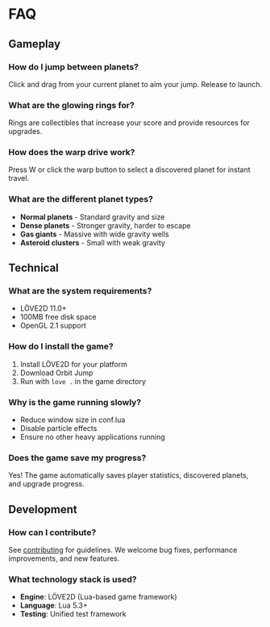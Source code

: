 # FAQ

## Gameplay

### How do I jump between planets?

Click and drag from your current planet to aim your jump. Release to launch.

### What are the glowing rings for?

Rings are collectibles that increase your score and provide resources for upgrades.

### How does the warp drive work?

Press W or click the warp button to select a discovered planet for instant travel.

### What are the different planet types?

- **Normal planets** - Standard gravity and size
- **Dense planets** - Stronger gravity, harder to escape
- **Gas giants** - Massive with wide gravity wells
- **Asteroid clusters** - Small with weak gravity

## Technical

### What are the system requirements?

- LÖVE2D 11.0+
- 100MB free disk space
- OpenGL 2.1 support

### How do I install the game?

1. Install LÖVE2D for your platform
2. Download Orbit Jump
3. Run with `love .` in the game directory

### Why is the game running slowly?

- Reduce window size in conf.lua
- Disable particle effects
- Ensure no other heavy applications running

### Does the game save my progress?

Yes! The game automatically saves player statistics, discovered planets, and upgrade progress.

## Development

### How can I contribute?

See [contributing](contributing.md) for guidelines. We welcome bug fixes, performance improvements, and new features.

### What technology stack is used?

- **Engine**: LÖVE2D (Lua-based game framework)
- **Language**: Lua 5.3+
- **Testing**: Unified test framework
